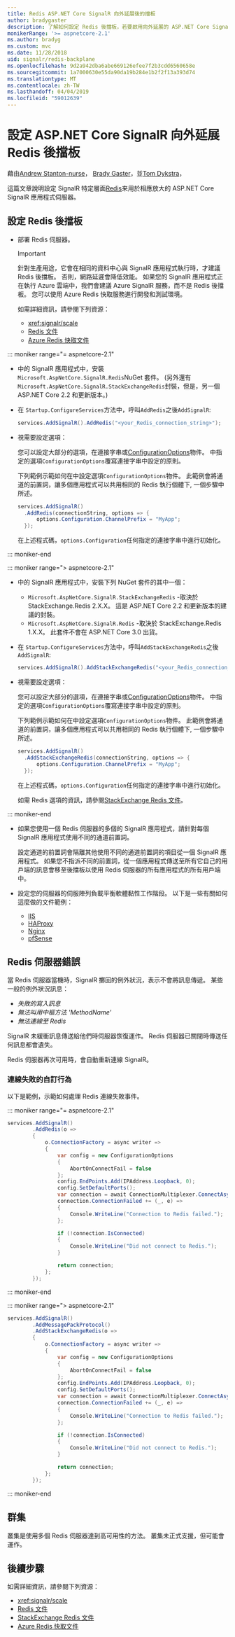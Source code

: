 ```yaml
---
title: Redis ASP.NET Core SignalR 向外延展後的擋板
author: bradygaster
description: 了解如何設定 Redis 後擋板，若要啟用向外延展的 ASP.NET Core SignalR 應用程式。
monikerRange: '>= aspnetcore-2.1'
ms.author: bradyg
ms.custom: mvc
ms.date: 11/28/2018
uid: signalr/redis-backplane
ms.openlocfilehash: 9d2a942dba6abe669126efee7f2b3cdd6560658e
ms.sourcegitcommit: 1a7000630e55da90da19b284e1b2f2f13a393d74
ms.translationtype: MT
ms.contentlocale: zh-TW
ms.lasthandoff: 04/04/2019
ms.locfileid: "59012639"
---
```

# <a name="set-up-a-redis-backplane-for-aspnet-core-signalr-scale-out"></a>設定 ASP.NET Core SignalR 向外延展 Redis 後擋板

藉由[Andrew Stanton-nurse](https://twitter.com/anurse)， [Brady Gaster](https://twitter.com/bradygaster)，並[Tom Dykstra](https://github.com/tdykstra)，

這篇文章說明設定 SignalR 特定層面[Redis](https://redis.io/)来用於相應放大的 ASP.NET Core SignalR 應用程式伺服器。

## <a name="set-up-a-redis-backplane"></a>設定 Redis 後擋板

* 部署 Redis 伺服器。

  > [!IMPORTANT] 
  > 針對生產用途，它會在相同的資料中心與 SignalR 應用程式執行時，才建議 Redis 後擋板。 否則，網路延遲會降低效能。 如果您的 SignalR 應用程式正在執行 Azure 雲端中，我們會建議 Azure SignalR 服務，而不是 Redis 後擋板。 您可以使用 Azure Redis 快取服務進行開發和測試環境。

  如需詳細資訊，請參閱下列資源：

  * <xref:signalr/scale>
  * [Redis 文件](https://redis.io/)
  * [Azure Redis 快取文件](https://docs.microsoft.com/azure/redis-cache/)

::: moniker range="= aspnetcore-2.1"

* 中的 SignalR 應用程式中，安裝`Microsoft.AspNetCore.SignalR.Redis`NuGet 套件。 (另外還有`Microsoft.AspNetCore.SignalR.StackExchangeRedis`封裝，但是，另一個 ASP.NET Core 2.2 和更新版本。)

* 在 `Startup.ConfigureServices`方法中，呼叫`AddRedis`之後`AddSignalR`:

  ```csharp
  services.AddSignalR().AddRedis("<your_Redis_connection_string>");
  ```

* 視需要設定選項：
 
  您可以設定大部分的選項，在連接字串或[ConfigurationOptions](https://stackexchange.github.io/StackExchange.Redis/Configuration#configuration-options)物件。 中指定的選項`ConfigurationOptions`覆寫連接字串中設定的原則。

  下列範例示範如何在中設定選項`ConfigurationOptions`物件。 此範例會將通道的前置詞，讓多個應用程式可以共用相同的 Redis 執行個體下, 一個步驟中所述。

  ```csharp
  services.AddSignalR()
    .AddRedis(connectionString, options => {
        options.Configuration.ChannelPrefix = "MyApp";
    });
  ```

  在上述程式碼，`options.Configuration`任何指定的連接字串中進行初始化。

::: moniker-end

::: moniker range="> aspnetcore-2.1"

* 中的 SignalR 應用程式中，安裝下列 NuGet 套件的其中一個：

  * `Microsoft.AspNetCore.SignalR.StackExchangeRedis` -取決於 StackExchange.Redis 2.X.X。 這是 ASP.NET Core 2.2 和更新版本的建議的封裝。
  * `Microsoft.AspNetCore.SignalR.Redis` -取決於 StackExchange.Redis 1.X.X。 此套件不會在 ASP.NET Core 3.0 出貨。

* 在 `Startup.ConfigureServices`方法中，呼叫`AddStackExchangeRedis`之後`AddSignalR`:

  ```csharp
  services.AddSignalR().AddStackExchangeRedis("<your_Redis_connection_string>");
  ```

* 視需要設定選項：
 
  您可以設定大部分的選項，在連接字串或[ConfigurationOptions](https://stackexchange.github.io/StackExchange.Redis/Configuration#configuration-options)物件。 中指定的選項`ConfigurationOptions`覆寫連接字串中設定的原則。

  下列範例示範如何在中設定選項`ConfigurationOptions`物件。 此範例會將通道的前置詞，讓多個應用程式可以共用相同的 Redis 執行個體下, 一個步驟中所述。

  ```csharp
  services.AddSignalR()
    .AddStackExchangeRedis(connectionString, options => {
        options.Configuration.ChannelPrefix = "MyApp";
    });
  ```

  在上述程式碼，`options.Configuration`任何指定的連接字串中進行初始化。

  如需 Redis 選項的資訊，請參閱[StackExchange Redis 文件](https://stackexchange.github.io/StackExchange.Redis/Configuration.html)。

::: moniker-end

* 如果您使用一個 Redis 伺服器的多個的 SignalR 應用程式，請針對每個 SignalR 應用程式使用不同的通道前置詞。

  設定通道的前置詞會隔離其他使用不同的通道前置詞的項目從一個 SignalR 應用程式。 如果您不指派不同的前置詞，從一個應用程式傳送至所有它自己的用戶端的訊息會移至後擋板以使用 Redis 伺服器的所有應用程式的所有用戶端中。

* 設定您的伺服器的伺服陣列負載平衡軟體黏性工作階段。 以下是一些有關如何這麼做的文件範例：

  * [IIS](/iis/extensions/configuring-application-request-routing-arr/http-load-balancing-using-application-request-routing)
  * [HAProxy](https://www.haproxy.com/blog/load-balancing-affinity-persistence-sticky-sessions-what-you-need-to-know/)
  * [Nginx](https://docs.nginx.com/nginx/admin-guide/load-balancer/http-load-balancer/#sticky)
  * [pfSense](https://www.netgate.com/docs/pfsense/loadbalancing/inbound-load-balancing.html#sticky-connections)

## <a name="redis-server-errors"></a>Redis 伺服器錯誤

當 Redis 伺服器當機時，SignalR 擲回的例外狀況，表示不會將訊息傳遞。 某些一般的例外狀況訊息：

* *失敗的寫入訊息*
* *無法叫用中樞方法 'MethodName'*
* *無法連線至 Redis*

SignalR 未緩衝訊息傳送給他們時伺服器恢復運作。 Redis 伺服器已關閉時傳送任何訊息都會遺失。

Redis 伺服器再次可用時，會自動重新連線 SignalR。

### <a name="custom-behavior-for-connection-failures"></a>連線失敗的自訂行為

以下是範例，示範如何處理 Redis 連線失敗事件。

::: moniker range="= aspnetcore-2.1"

```csharp
services.AddSignalR()
        .AddRedis(o =>
        {
            o.ConnectionFactory = async writer =>
            {
                var config = new ConfigurationOptions
                {
                    AbortOnConnectFail = false
                };
                config.EndPoints.Add(IPAddress.Loopback, 0);
                config.SetDefaultPorts();
                var connection = await ConnectionMultiplexer.ConnectAsync(config, writer);
                connection.ConnectionFailed += (_, e) =>
                {
                    Console.WriteLine("Connection to Redis failed.");
                };

                if (!connection.IsConnected)
                {
                    Console.WriteLine("Did not connect to Redis.");
                }

                return connection;
            };
        });
```

::: moniker-end

::: moniker range="> aspnetcore-2.1"

```csharp
services.AddSignalR()
        .AddMessagePackProtocol()
        .AddStackExchangeRedis(o =>
        {
            o.ConnectionFactory = async writer =>
            {
                var config = new ConfigurationOptions
                {
                    AbortOnConnectFail = false
                };
                config.EndPoints.Add(IPAddress.Loopback, 0);
                config.SetDefaultPorts();
                var connection = await ConnectionMultiplexer.ConnectAsync(config, writer);
                connection.ConnectionFailed += (_, e) =>
                {
                    Console.WriteLine("Connection to Redis failed.");
                };

                if (!connection.IsConnected)
                {
                    Console.WriteLine("Did not connect to Redis.");
                }

                return connection;
            };
        });
```

::: moniker-end

## <a name="clustering"></a>群集

叢集是使用多個 Redis 伺服器達到高可用性的方法。 叢集未正式支援，但可能會運作。

## <a name="next-steps"></a>後續步驟

如需詳細資訊，請參閱下列資源：

* <xref:signalr/scale>
* [Redis 文件](https://redis.io/documentation)
* [StackExchange Redis 文件](https://stackexchange.github.io/StackExchange.Redis/)
* [Azure Redis 快取文件](https://docs.microsoft.com/azure/redis-cache/)
